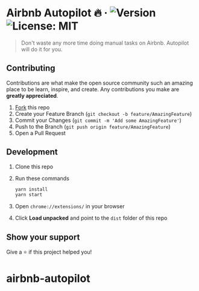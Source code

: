 Airbnb Autopilot 🔥
&middot;
![Version](https://img.shields.io/badge/version-2.0.8-blue.svg?cacheSeconds=2592000)
![License: MIT](https://img.shields.io/badge/License-MIT-yellow.svg)
=====

> Don't waste any more time doing manual tasks on Airbnb. Autopilot will do it for you.

## Contributing

Contributions are what make the open source community such an amazing place to be learn, inspire, and create. Any contributions you make are **greatly appreciated**.

1. [Fork](https://github.com/Geczy/airbnb-autopilot/fork) this repo
2. Create your Feature Branch (`git checkout -b feature/AmazingFeature`)
3. Commit your Changes (`git commit -m 'Add some AmazingFeature'`)
4. Push to the Branch (`git push origin feature/AmazingFeature`)
5. Open a Pull Request

## Development

1. Clone this repo
2. Run these commands

   ```sh
   yarn install
   yarn start
   ```

3. Open `chrome://extensions/` in your browser
4. Click **Load unpacked** and point to the `dist` folder of this repo

## Show your support

Give a ⭐️ if this project helped you!
# airbnb-autopilot
